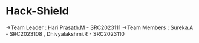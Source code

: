 # Hack-Shield
->Team Leader  : Hari Prasath.M - SRC2023111
->Team Members : Sureka.A - SRC2023108 , Dhivyalakshmi.R - SRC2023110
